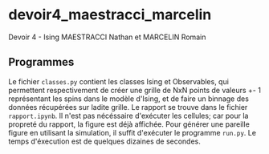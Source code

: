 # devoir4_maestracci_marcelin
Devoir 4 - Ising
MAESTRACCI Nathan et MARCELIN Romain

## Programmes
Le fichier `classes.py` contient les classes Ising et Observables, qui permettent respectivement de créer une grille de NxN points de valeurs +- 1 représentant les spins dans le modèle d'Ising, et de faire un binnage des données récupérées sur ladite grille.
Le rapport se trouve dans le fichier `rapport.ipynb`. Il n'est pas nécéssaire d'exécuter les cellules; car pour la propreté du rapport, la figure est déjà affichée.
Pour générer une pareille figure en utilisant la simulation, il suffit d'exécuter le programme `run.py`. Le temps d'éxecution est de quelques dizaines de secondes.
